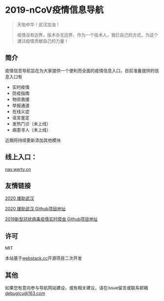 # 2019-nCoV疫情信息导航
>天佑中华！武汉加油！
>
> 疫情没有边界，技术亦无边界，作为一个技术人，我已自己的方式，为这个渡过疫情贡献自己的力量！


## 简介

疫情信息导航旨在为大家提供一个便利而全面的疫情信息入口，目前准备提供的信息入口有
* 实时疫情 
* 防疫指南
* 物资救援
* 举报通道
* 在线义症
* 谣言鉴定
* 发热门诊（未上线）
* 病患寻人（未上线）

近期将持续更新添加其他模块

## 线上入口：

[nav.werty.cn](http://nav.werty.cn)

## 友情链接
[2020 援助武汉](https://wuhan2020.github.io/#)

[2020 援助武汉 Github项目地址](https://github.com/wuhan2020/wuhan2020)

[2019新型冠状病毒疫情实时爬虫 Github项目地址](https://github.com/BlankerL/DXY-2019-nCoV-Crawler)
## 许可
MIT 

本站基于[webstack.cc](https://webstack.cc)开源项目二次开发

## 其他
如果您有意向参与导航网站建设，或有相关建议，请在issue留言或联系邮箱[debugicu@163.com](debugicu@163.com)

